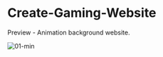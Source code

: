 # Create-Gaming-Website

Preview - Animation background website.

![01-min](https://user-images.githubusercontent.com/31860176/200069522-9ec6a18c-ee47-4469-8dd2-a7029ac2621f.gif)
